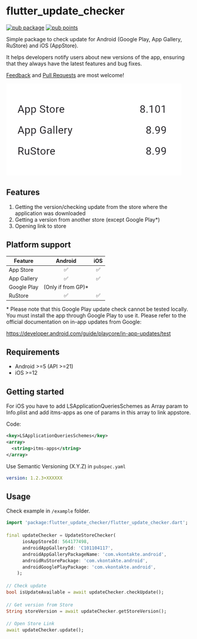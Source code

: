 <!--
This README describes the package. If you publish this package to pub.dev,
this README's contents appear on the landing page for your package.

For information about how to write a good package README, see the guide for
[writing package pages](https://dart.dev/guides/libraries/writing-package-pages).

For general information about developing packages, see the Dart guide for
[creating packages](https://dart.dev/guides/libraries/create-library-packages)
and the Flutter guide for
[developing packages and plugins](https://flutter.dev/developing-packages).
-->

# flutter_update_checker

[![pub package](https://img.shields.io/pub/v/flutter_update_checker.svg?label=pub%20ver)](https://pub.dev/packages/flutter_update_checker)
[![pub points](https://img.shields.io/pub/points/flutter_update_checker?color=2E8B57&label=pub%20points)](https://pub.dev/packages/flutter_update_checker/score)

Simple package to check update for Android (Google Play, App Gallery, RuStore) and iOS (AppStore).  

It helps developers notify users about new versions of the app, ensuring that they always have the latest features and bug fixes.

[Feedback](https://github.com/adictgroup/flutter_update_checker/issues) and [Pull Requests](https://github.com/adictgroup/flutter_update_checker/pulls) are most welcome!


![version info](./other/docs/images/image1.png)

## Features

1. Getting the version/checking update from the store where the application was downloaded  
1. Getting a version from another store (except Google Play*)
1. Opening link to store

## Platform support

| Feature                        | Android           | iOS |
| ------------------------------ | :---------------: | :-: |
| App Store                      | ✅                | ✅  |
| App Gallery                    | ✅                | ✅  |
| Google Play                    | (Only if from GP)* |   |
| RuStore                        | ✅                | ✅  |

\* Please note that this Google Play update check cannot be tested locally. You must install the app through Google Play to use it. Please refer to the official documentation on in-app updates from Google:

https://developer.android.com/guide/playcore/in-app-updates/test

## Requirements
* Android >=5 (API >=21)
* iOS >=12

## Getting started

For iOS you have to add LSApplicationQueriesSchemes as Array param to Info.plist and add itms-apps as one of params in this array to link appstore.

Code:
```xml
<key>LSApplicationQueriesSchemes</key>
<array>
  <string>itms-apps</string>
</array>
```

Use Semantic Versioning (X.Y.Z) in `pubspec.yaml`
```yaml
version: 1.2.3+XXXXXX
```


## Usage

Check example
in `/example` folder.

```dart
import 'package:flutter_update_checker/flutter_update_checker.dart';

final updateChecker = UpdateStoreChecker(
      iosAppStoreId: 564177498,
      androidAppGalleryId: 'C101104117',
      androidAppGalleryPackageName: 'com.vkontakte.android',
      androidRuStorePackage: 'com.vkontakte.android',
      androidGooglePlayPackage: 'com.vkontakte.android',
    );

// Check update
bool isUpdateAvailable = await updateChecker.checkUpdate();

// Get version from Store
String storeVersion = await updateChecker.getStoreVersion();

// Open Store Link
await updateChecker.update();
```